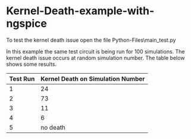 # Kernel-Death-example-with-ngspice

To test the kernel death issue open the file Python-Files\main_test.py

In this example the same test circuit is being run for 100 simulations. The kernel death issue occurs at random simulation number. The table below shows some results.

| Test Run  | Kernel Death on Simulation Number |
| ------------- | ------------- |
| 1  | 24  |
| 2  | 73  |
| 3  | 11  |
| 4  | 6  |
| 5  | no death  |
